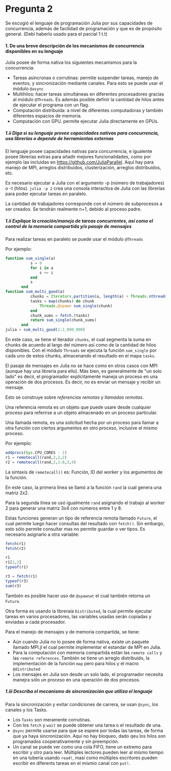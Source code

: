 # Pregunta 2

Se escogió el lenguaje de programación Julia por sus capacidades de concurrencia, además de facilidad de programación y que es de propósito general. (Debí haberlo usado para el parcial 1 t.t)

#### 1. De una breve descripción de los mecanismos de concurrencia disponibles en su lenguaje

Julia posee de forma nativa los siguientes mecanismos para la concurrencia:

- Tareas asíncronas o corrutinas: permite suspender tareas, manejo de eventos, y sincronización mediante canales. Para esto se puede usar el módulo `@async`
- Multihilos: hacer tareas simultáneas en diferentes procesadores gracias al módulo `@Threads`. Es además posible definir la cantidad de hilos antes de ejecutar el programa con un flag.
- Computación distribuida: a nivel de diferentes computadoras y también diferentes espacios de memoria.
- Computación con GPU. permite ejecutar Julia directamente en GPUs.


##### 1.ii Diga si su lenguaje provee capacidades nativas para concurrencia, usa librerías o depende de herramientas externas

El lenguaje posee capacidades nativas para concurrencia, e igualente posee librerías extras para añadir mejores funcionalidades, como por ejemplo las incluidas en https://github.com/JuliaParallel. Aquí hay para manejo de MPI, arreglos distribuidos, clusterización, arreglos distribuidos, etc.

Es necesario ejecutar a Julia con el argumento -p (número de trabajadores) o -t (hilos). `julia -p 2` crea una consola interactiva de Julia con las librerías para poder ejecutar tareas en paralelo.

La cantidad de trabajadores corresponde con el número de subprocesos  a ser creados. Se tendrán realmente n+1, debido al proceso padre.

##### 1.ii Explique la creación/manejo de tareas concurrentes, así como el control de la memoria compartida y/o pasaje de mensajes

Para realizar tareas en paralelo se puede usar el módulo `@Threads`

Por ejemplo:

```Julia
function sum_single(a)
           s = 0
           for i in a
               s += i
           end
           s
       end
function sum_multi_good(a)
           chunks = Iterators.partition(a, length(a) ÷ Threads.nthreads())
           tasks = map(chunks) do chunk
               Threads.@spawn sum_single(chunk)
           end
           chunk_sums = fetch.(tasks)
           return sum_single(chunk_sums)
       end
julia > sum_multi_good(1:1_000_000)
```

En este caso, se tiene el iterador `chunks`, el cual segmenta la suma en chunks de acuerdo al largo del número así como de la cantidad de hilos disponibles. Con el módulo `Threads` se ejecuta la función `sum_single` por cada uno de estos chunks, almacenando el resultado en el mapa `tasks`.

El pasaje de mensajes en Julia no se hace como en otros casos con MPI (aunque hay una librería para ello). Más bien, es generalmente de "un solo lado" es decir, el programador explícitamente maneja un proceso en una operación de dos procesos. Es decir, no es enviar un mensaje y recibir un mensaje.

Esto se construye sobre _referencias remotas_ y _llamadas remotas_.

Una referencia remota es un objeto que puede usare desde cualquier proceso para referirse a un objeto almacenado en un proceso particular.

Una llamada remota, es una solicitud hecha por un proceso para llamar a otra función con ciertos argumentos en otro proceso, inclusive el mismo proceso.

Por ejemplo:

```Julia
addprocs(Sys.CPU_CORES - 1)
r1 = remotecall(rand,2,2,2)
r2 = remotecall(rand,2,1:8,3,4)
```

La sintaxis de `remotecall()` es: Función, ID del worker y los argumentos de la función. 

En este caso, la primera línea se llamó a la función `rand` la cual genera una matriz 2x2.

Para la segunda línea se usó igualmente `rand` asignando el trabajo al worker 2 para generar una matriz 3x4 con números entre 1 y 8.

Estas funciones generan un tipo de referencia remota llamado `Future`, el cual permite luego hacer consultas del resultado con `fetch()`. Sin embargo, esto sólo permite consultar mas no permite guardar o ver tipos. Es necesario asignarlo a otra variable:

```Julia
fetch(r1)
fetch(r2)

r1
r1[2,2]
typeof(r1)

r3 = fetch(r1)
typeof(r3)
sum(r3)
```

También es posible hacer uso de `@spawnat` el cual también retorna un `Future`.

Otra forma es usando la libreraía `Distributed`, la cual permite ejecutar tareas en varios procesadores, las variables usadas serán copiadas y enviadas a cada procesador. 


Para el manejo de mensajes y de memoria compartida, se tiene:

- Aún cuando Julia no lo posee de forma nativa, existe un paquete llamado MPI.jl el cual permite implementar el estandar de MPI en Julia.
- Para la computación con memoria compartida están las `remote calls` y las `remote references`. También se tiene un arreglo distribuido, la implementación de la función `map` pero para hilos y el macro `@distributed` 
- Los mensajes en Julia son desde un solo lado, el programador necesita manejra sólo un proceso en una operación de dos procesos.


##### 1.iii Describa el mecanismo de sincronización que utiliza el lenguaje

Para la sincronización y evitar condiciones de carrera, se usan `@sync`, los canales y los Tasks.

- Los `Tasks` son meramente corrutinas.
- Con los `fetch` y `wait` se puede obtener una tarea o el resultado de una.
- `@sync` permite usarse para que se espere por todas las tareas, de forma que ya haya sincronización. Aquí no hay bloqueo, dado qeu los hilos son programados cooperativamente y sin preempción.
- Un canal se puede ver como una cola FIFO, tiene un extremo para escribir y otro para leer. Múltiples lectores pueden leer al mismo tiempo en una tubería usando `read!`, masí como múltiples escritores pueden escribir en diferents tareas en el mismio canal con `put!`.
